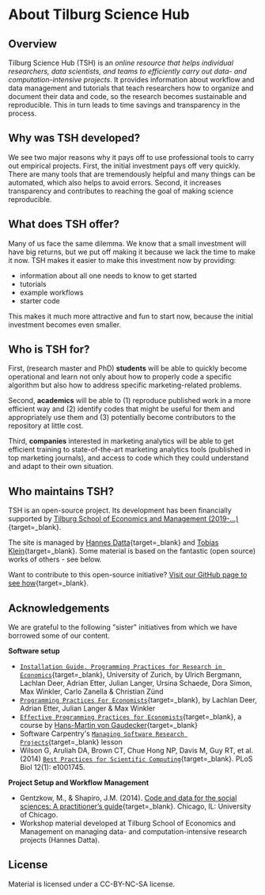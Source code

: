 # About Tilburg Science Hub

## Overview

Tilburg Science Hub (TSH) is an *online resource that helps individual researchers, data scientists, and teams to efficiently carry out data- and computation-intensive projects*. It provides information about workflow and data management and tutorials that teach researchers how to organize and document their data and code, so the research becomes sustainable and reproducible. This in turn leads to time savings and transparency in the process.

## Why was TSH developed?

We see two major reasons why it pays off to use professional tools to carry out empirical projects. First, the initial investment pays off very quickly. There are many tools that are tremendously helpful and many things can be automated, which also helps to avoid errors. Second, it increases transparency and contributes to reaching the goal of making science reproducible.

<!--
!!! hint "Why this site?"

    - No matter how confident you are about your computer skills, the chance is that
    you *manage your projects guided by intuition*. A directory
    here, a code file there, and - oh, where to store raw data again?
    - Over the years, we have experienced that purely relying on intuition in managing
    data- and computation-intensive projects is a bad idea. After all, we spend
    a considerable amount of time studying past literature to seek an academic contribution.
    Hence, the idea to learn from others on how to manage the *process of working on a
    data- and/or computation-intensive project* shouldn't sound that far-fetched.
    - That's why we have created this site, and curated material to make sure that
    your computer skills are at par with your ambition to be a productive researcher.
    - So... what are the ways in which you can use our site?
        * Bookmark the site and check back frequently (the page is not meant to be a "one-shot" exercise).
        * Use the site to train your doctoral students or research assistants.
        * First things first: Mastering the more advanced skills advocated on this site will take you some time. But you can
        already start today with some of the easier things (e.g., by setting up [directory structures](workflow/directories.md)).
-->
## What does TSH offer?

Many of us face the same dilemma. We know that a small investment will have big returns, but we put off making it because we lack the time to make it now. TSH makes it easier to make this investment now by providing:

-	information about all one needs to know to get started
-	tutorials
-	example workflows
-	starter code

This makes it much more attractive and fun to start now, because the initial investment becomes even smaller.

## Who is TSH for?

First, (research master and PhD) __students__ will be able to quickly become operational and learn not only about how to properly code a specific algorithm but also how to address specific marketing-related problems.

Second, __academics__ will be able to (1) reproduce published work in a more efficient way and (2) identify codes that might be useful for them and appropriately use them and (3) potentially become contributors to the repository at little cost.

Third, __companies__ interested in marketing analytics will be able to get efficient training to state-of-the-art marketing analytics tools (published in top marketing journals), and access to code which they could understand and adapt to their own situation.

## Who maintains TSH?

TSH is an open-source project. Its development has been financially supported by [Tilburg School of Economics
and Management (2019-...)](https://www.tilburguniversity.edu/about/schools/economics-and-management){target=_blank}.

The site is managed by [Hannes Datta](https:/hannesdatta.com){target=_blank} and [Tobias Klein](https://www.tilburguniversity.edu/staff/t-j-klein){target=_blank}.
Some material is based on the fantastic (open source) works of others - see below.

Want to contribute to this open-source initiative? [Visit our GitHub page to see how](https://github.com/tilburgsciencehub/tilburg-science-hub/blob/tilburg-update/CONTRIBUTING.md){target=_blank}.
<!--Watch our YouTube video!-->

## Acknowledgements

We are grateful to the following "sister" initiatives from which we have borrowed some of our content.

__Software setup__

* [`Installation Guide, Programming Practices for Research in Economics`](https://pp4rs.github.io/installation-guide/){target=_blank}, University of Zurich, by Ulrich Bergmann, Lachlan Deer, Adrian Etter, Julian Langer, Ursina Schaede, Dora Simon, Max Winkler, Carlo Zanella & Christian Zünd
* [`Programming Practices For Economists`](https://pp4rs.github.io/2017-uzh){target=_blank}, by Lachlan Deer, Adrian Etter, Julian Langer & Max Winkler
* [`Effective Programming Practices for Economists`](http://wiwi.uni-bonn.de/gaudecker/teaching/prog_econ_slides.html#prog-econ-slides){target=_blank}, a course by [Hans-Martin von Gaudecker](http://wiwi.uni-bonn.de/gaudecker/index.html){target=_blank}
* Software Carpentry's [`Managing Software Research Projects`](https://swcarpentry.github.io/managing-research-software-projects/){target=_blank} lesson
* Wilson G, Aruliah DA, Brown CT, Chue Hong NP, Davis M, Guy RT, et al. (2014) [`Best Practices for Scientific Computing`](https://doi.org/10.1371/journal.pbio.1001745){target=_blank}. PLoS Biol 12(1): e1001745.

__Project Setup and Workflow Management__

* Gentzkow, M., & Shapiro, J.M. (2014). [Code and data for the social sciences: A practitioner’s guide](https://home.bi.no/charlotte.ostergaard/students/CodeAndData.pdf){target=_blank}. Chicago, IL: University of Chicago.
* Workshop material developed at Tilburg School of Economics and Management on managing data- and computation-intensive research projects (Hannes Datta).

## License

Material is licensed under a CC-BY-NC-SA license.
